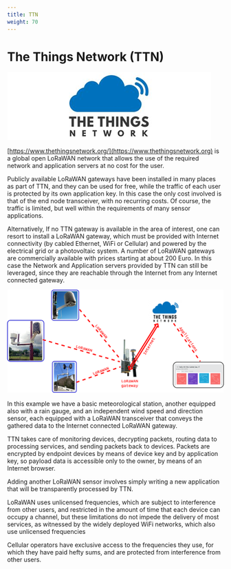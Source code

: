 ```yaml
---
title: TTN
weight: 70
---
```


# The Things Network (TTN)

![TTN](images/ttn.jpg)

[https://www.thethingsnetwork.org/](https://www.thethingsnetwork.org) is a global open LoRaWAN network that allows the use of the required network and application servers at no cost for the user.

Publicly available LoRaWAN gateways have been installed in many places as part of TTN, and they can be used for free, while the traffic of each user is protected by its own application key. In this case the only cost involved is that of the end node transceiver, with no recurring costs. Of course, the traffic is limited, but well within the requirements of many sensor applications.

Alternatively, If no TTN gateway is available in the area of interest, one can resort to install a LoRaWAN gateway, which must be provided with Internet connectivity (by cabled Ethernet, WiFi or Cellular) and powered by the electrical grid or a photovoltaic system. A number of LoRaWAN gateways are commercially available with prices starting at about 200 Euro. In this case the Network and Application servers provided by TTN can still be leveraged, since they are reachable through the Internet from any Internet connected gateway.

![](images/img_ttn/media/image1.png)

In this example we have a basic meteorological station, another equipped also with a rain gauge, and an independent wind speed and direction sensor, each equipped with a LoRaWAN transceiver that conveys the gathered data to the Internet connected LoRaWAN gateway.

TTN takes care of monitoring devices, decrypting packets, routing data to processing services, and sending packets back to devices. Packets are encrypted by endpoint devices by means of device key and by application key, so payload data is accessible only to the owner, by means of an Internet browser.

Adding another LoRaWAN sensor involves simply writing a new application that will be transparently processed by TTN.

LoRaWAN uses unlicensed frequencies, which are subject to interference from other users, and restricted in the amount of time that each device can occupy a channel, but these limitations do not impede the delivery of most services, as witnessed by the widely deployed WiFi networks, which also use unlicensed frequencies

Cellular operators have exclusive access to the frequencies they use, for which they have paid hefty sums, and are protected from interference from other users.

